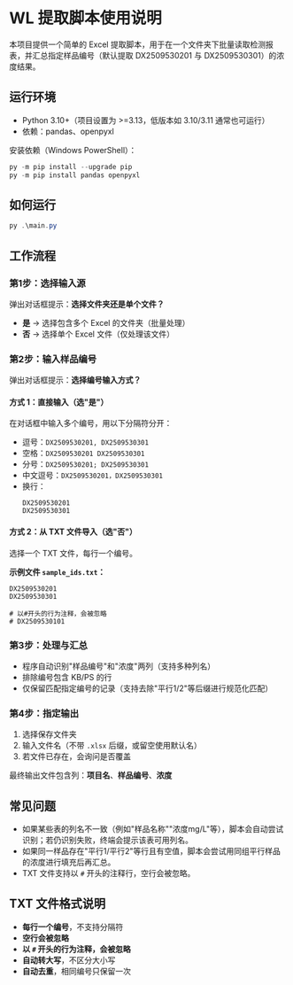 # WL 提取脚本使用说明

本项目提供一个简单的 Excel 提取脚本，用于在一个文件夹下批量读取检测报表，并汇总指定样品编号（默认提取 DX2509530201 与 DX2509530301）的浓度结果。

## 运行环境

- Python 3.10+（项目设置为 >=3.13，低版本如 3.10/3.11 通常也可运行）
- 依赖：pandas、openpyxl

安装依赖（Windows PowerShell）：

```powershell
py -m pip install --upgrade pip
py -m pip install pandas openpyxl
```

## 如何运行

```powershell
py .\main.py
```

## 工作流程

### 第1步：选择输入源
弹出对话框提示：**选择文件夹还是单个文件？**
- **是** → 选择包含多个 Excel 的文件夹（批量处理）
- **否** → 选择单个 Excel 文件（仅处理该文件）

### 第2步：输入样品编号
弹出对话框提示：**选择编号输入方式？**

#### 方式 1：直接输入（选"是"）
在对话框中输入多个编号，用以下分隔符分开：
- 逗号：`DX2509530201, DX2509530301`
- 空格：`DX2509530201 DX2509530301`
- 分号：`DX2509530201; DX2509530301`
- 中文逗号：`DX2509530201，DX2509530301`
- 换行：
  ```
  DX2509530201
  DX2509530301
  ```

#### 方式 2：从 TXT 文件导入（选"否"）
选择一个 TXT 文件，每行一个编号。

**示例文件 `sample_ids.txt`：**
```
DX2509530201
DX2509530301

# 以#开头的行为注释，会被忽略
# DX2509530101
```

### 第3步：处理与汇总
- 程序自动识别"样品编号"和"浓度"两列（支持多种列名）
- 排除编号包含 KB/PS 的行
- 仅保留匹配指定编号的记录（支持去除"平行1/2"等后缀进行规范化匹配）

### 第4步：指定输出
1. 选择保存文件夹
2. 输入文件名（不带 `.xlsx` 后缀，或留空使用默认名）
3. 若文件已存在，会询问是否覆盖

最终输出文件包含列：**项目名**、**样品编号**、**浓度**

## 常见问题

- 如果某些表的列名不一致（例如"样品名称""浓度mg/L"等），脚本会自动尝试识别；若仍识别失败，终端会提示该表可用列名。
- 如果同一样品存在"平行1/平行2"等行且有空值，脚本会尝试用同组平行样品的浓度进行填充后再汇总。
- TXT 文件支持以 `#` 开头的注释行，空行会被忽略。

## TXT 文件格式说明

- **每行一个编号**，不支持分隔符
- **空行会被忽略**
- **以 `#` 开头的行为注释，会被忽略**
- **自动转大写**，不区分大小写
- **自动去重**，相同编号只保留一次

